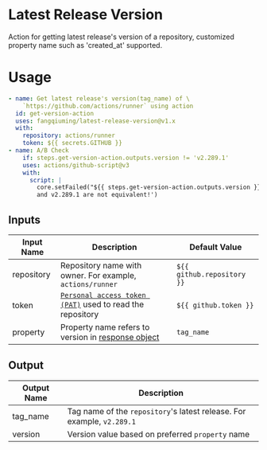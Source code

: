 # Latest Release Version
Action for getting latest release's version of a repository, customized property name such as 'created_at' supported.
# Usage
```yaml
- name: Get latest release's version(tag_name) of \
    `https://github.com/actions/runner` using action
  id: get-version-action
  uses: fangqiuming/latest-release-version@v1.x
  with:
    repository: actions/runner
    token: ${{ secrets.GITHUB }}
- name: A/B Check
    if: steps.get-version-action.outputs.version != 'v2.289.1'
    uses: actions/github-script@v3
    with:
      script: |
        core.setFailed("${{ steps.get-version-action.outputs.version }} \
        and v2.289.1 are not equivalent!')
```
## Inputs
| Input Name  | Description                                                       | Default Value              |
|-------------|-------------------------------------------------------------------|----------------------------|
| repository  | Repository name with owner. For example, `actions/runner`         | `${{ github.repository }}` |
| token       | [`Personal access token (PAT)`][PAT] used to read the repository  | `${{ github.token }}`      |
| property    | Property name refers to version in [response object][RESPONSE]    | `tag_name`                 |

[PAT]: https://help.github.com/en/actions/automating-your-workflow-with-github-actions/creating-and-using-encrypted-secrets
[RESPONSE]: https://docs.github.com/en/rest/reference/releases#get-the-latest-release

## Output
| Output Name | Description                                                                                    |
|-------------|------------------------------------------------------------------------------------------------|
| tag_name    | Tag name of the `repository`'s latest release. For example, `v2.289.1`                         |
| version     | Version value based on preferred `property` name                                               |
